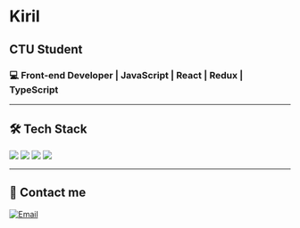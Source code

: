 # Kiril 
## CTU Student
### 💻 Front-end Developer | JavaScript | React | Redux | TypeScript

---

## 🛠️ Tech Stack  
<p align="left">
  <img src="https://img.shields.io/badge/-JavaScript-F7DF1E?style=flat-square&logo=javascript&logoColor=black" />
  <img src="https://img.shields.io/badge/-React-61DAFB?style=flat-square&logo=react&logoColor=black" />
  <img src="https://img.shields.io/badge/-Redux-764ABC?style=flat-square&logo=redux&logoColor=white" />
  <img src="https://img.shields.io/badge/-TypeScript-007ACC?style=flat-square&logo=typescript&logoColor=white" />
</p>

---

## 🤝 Contact me
[![Email](https://img.shields.io/badge/-Gmail-red?style=flat-square&logo=Gmail&logoColor=white)](mailto:keras1n.business@gmail.com)  
